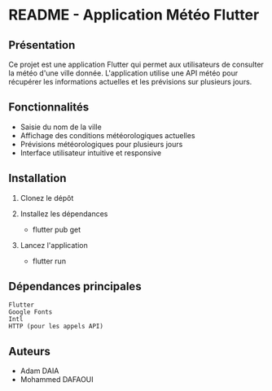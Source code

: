 # README - Application Météo Flutter

## Présentation

Ce projet est une application Flutter qui permet aux utilisateurs de consulter la météo d'une ville donnée. L'application utilise une API météo pour récupérer les informations actuelles et les prévisions sur plusieurs jours.

## Fonctionnalités

- Saisie du nom de la ville
- Affichage des conditions météorologiques actuelles
- Prévisions météorologiques pour plusieurs jours
- Interface utilisateur intuitive et responsive


## Installation

1. Clonez le dépôt
2. Installez les dépendances
  
   * flutter pub get

 3. Lancez l'application
    * flutter run


## Dépendances principales

    Flutter
    Google Fonts
    Intl
    HTTP (pour les appels API)

## Auteurs 
* Adam DAIA
* Mohammed DAFAOUI
